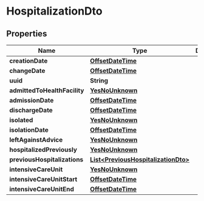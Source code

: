 # HospitalizationDto

## Properties

| Name                         | Type                                                                        | Description | Notes      |
| ---------------------------- | --------------------------------------------------------------------------- | ----------- | ---------- |
| **creationDate**             | [**OffsetDateTime**](OffsetDateTime.md)                                     |             | [optional] |
| **changeDate**               | [**OffsetDateTime**](OffsetDateTime.md)                                     |             | [optional] |
| **uuid**                     | **String**                                                                  |             | [optional] |
| **admittedToHealthFacility** | [**YesNoUnknown**](YesNoUnknown.md)                                         |             | [optional] |
| **admissionDate**            | [**OffsetDateTime**](OffsetDateTime.md)                                     |             | [optional] |
| **dischargeDate**            | [**OffsetDateTime**](OffsetDateTime.md)                                     |             | [optional] |
| **isolated**                 | [**YesNoUnknown**](YesNoUnknown.md)                                         |             | [optional] |
| **isolationDate**            | [**OffsetDateTime**](OffsetDateTime.md)                                     |             | [optional] |
| **leftAgainstAdvice**        | [**YesNoUnknown**](YesNoUnknown.md)                                         |             | [optional] |
| **hospitalizedPreviously**   | [**YesNoUnknown**](YesNoUnknown.md)                                         |             | [optional] |
| **previousHospitalizations** | [**List&lt;PreviousHospitalizationDto&gt;**](PreviousHospitalizationDto.md) |             | [optional] |
| **intensiveCareUnit**        | [**YesNoUnknown**](YesNoUnknown.md)                                         |             | [optional] |
| **intensiveCareUnitStart**   | [**OffsetDateTime**](OffsetDateTime.md)                                     |             | [optional] |
| **intensiveCareUnitEnd**     | [**OffsetDateTime**](OffsetDateTime.md)                                     |             | [optional] |

